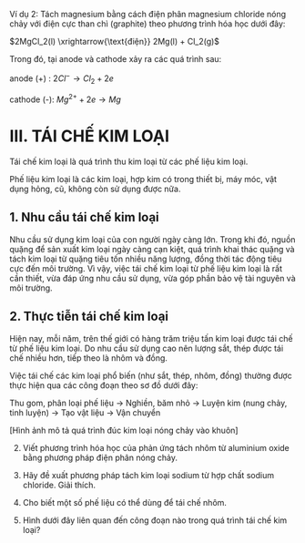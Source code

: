 Ví dụ 2: Tách magnesium bằng cách điện phân magnesium chloride nóng chảy với điện cực than chì (graphite) theo phương trình hóa học dưới đây:

$2MgCl_2(l) \xrightarrow{\text{điện}} 2Mg(l) + Cl_2(g)$

Trong đó, tại anode và cathode xảy ra các quá trình sau:

anode (+) : $2Cl^- \rightarrow Cl_2 + 2e$

cathode (-): $Mg^{2+} + 2e \rightarrow Mg$

# III. TÁI CHẾ KIM LOẠI

Tái chế kim loại là quá trình thu kim loại từ các phế liệu kim loại.

Phế liệu kim loại là các kim loại, hợp kim có trong thiết bị, máy móc, vật dụng hỏng, cũ, không còn sử dụng được nữa.

## 1. Nhu cầu tái chế kim loại

Nhu cầu sử dụng kim loại của con người ngày càng lớn. Trong khi đó, nguồn quặng để sản xuất kim loại ngày càng cạn kiệt, quá trình khai thác quặng và tách kim loại từ quặng tiêu tốn nhiều năng lượng, đồng thời tác động tiêu cực đến môi trường. Vì vậy, việc tái chế kim loại từ phế liệu kim loại là rất cần thiết, vừa đáp ứng nhu cầu sử dụng, vừa góp phần bảo vệ tài nguyên và môi trường.

## 2. Thực tiễn tái chế kim loại

Hiện nay, mỗi năm, trên thế giới có hàng trăm triệu tấn kim loại được tái chế từ phế liệu kim loại. Do nhu cầu sử dụng cao nên lượng sắt, thép được tái chế nhiều hơn, tiếp theo là nhôm và đồng.

Việc tái chế các kim loại phổ biến (như sắt, thép, nhôm, đồng) thường được thực hiện qua các công đoạn theo sơ đồ dưới đây:

Thu gom, phân loại phế liệu → Nghiền, băm nhỏ → Luyện kim (nung chảy, tinh luyện) → Tạo vật liệu → Vận chuyển

[Hình ảnh mô tả quá trình đúc kim loại nóng chảy vào khuôn]

2. Viết phương trình hóa học của phản ứng tách nhôm từ aluminium oxide bằng phương pháp điện phân nóng chảy.

3. Hãy đề xuất phương pháp tách kim loại sodium từ hợp chất sodium chloride. Giải thích.

4. Cho biết một số phế liệu có thể dùng để tái chế nhôm.

4. Hình dưới đây liên quan đến công đoạn nào trong quá trình tái chế kim loại?
